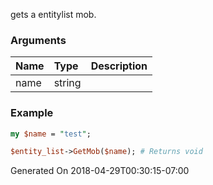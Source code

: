 gets a entitylist mob.
### Arguments
**Name**|**Type**|**Description**
:---|:---|:---
name|string|

### Example

```perl
my $name = "test";

$entity_list->GetMob($name); # Returns void
```


Generated On 2018-04-29T00:30:15-07:00